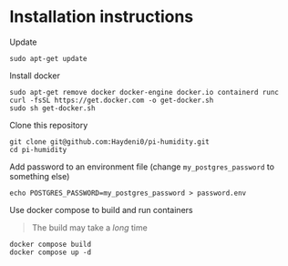 # Installation instructions

Update

    sudo apt-get update

Install docker

    sudo apt-get remove docker docker-engine docker.io containerd runc
    curl -fsSL https://get.docker.com -o get-docker.sh
    sudo sh get-docker.sh

Clone this repository

    git clone git@github.com:Haydeni0/pi-humidity.git
    cd pi-humidity

Add password to an environment file (change ```my_postgres_password``` to something else)

    echo POSTGRES_PASSWORD=my_postgres_password > password.env

Use docker compose to build and run containers

> The build may take a *long* time

    docker compose build
    docker compose up -d
